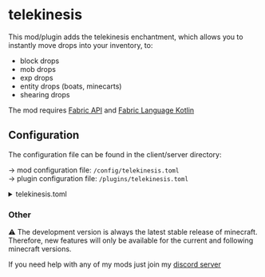 # telekinesis

This mod/plugin adds the telekinesis enchantment, which allows you to instantly move drops into your inventory, to:

- block drops
- mob drops
- exp drops
- entity drops (boats, minecarts)
- shearing drops

The mod requires [Fabric API](https://github.com/fabricmc/fabric)
and [Fabric Language Kotlin](https://github.com/fabricmc/fabric-language-kotlin)

## Configuration

The configuration file can be found in the client/server directory:

-> mod configuration file: `/config/telekinesis.toml`
<br>
-> plugin configuration file: `/plugins/telekinesis.toml`

<details>
<summary>telekinesis.toml</summary>

```toml
onByDefault = false # should telekinesis work without the enchantment?
onlyOnSneak = false # should telekinesis only work while sneaking?
enchantment = true # should the telekinesis enchantment be enabled?
blockDrops = true # should telekinesis work for block drops?
shearingDrops = true # should telekinesis work for shearing drops?
mobDrops = true # should telekinesis work for mob drops?
entityDrops = true # should telekinesis work for entity drops (boats, minecarts)?
expDrops = true # should telekinesis work for exp drops?
```

</details>

### Other
⚠️ The development version is always the latest stable release of minecraft. 
Therefore, new features will only be available for the current and following minecraft versions.

If you need help with any of my mods just join my [discord server](https://nyon.dev/discord)
